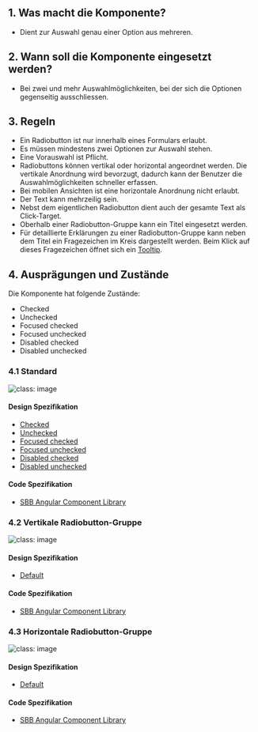 ## 1. Was macht die Komponente?
* Dient zur Auswahl genau einer Option aus mehreren.

## 2. Wann soll die Komponente eingesetzt werden? 
* Bei zwei und mehr Auswahlmöglichkeiten, bei der sich die Optionen gegenseitig ausschliessen.

## 3. Regeln
* Ein Radiobutton ist nur innerhalb eines Formulars erlaubt.
* Es müssen mindestens zwei Optionen zur Auswahl stehen.
* Eine Vorauswahl ist Pflicht.
* Radiobuttons können vertikal oder horizontal angeordnet werden. Die vertikale Anordnung wird bevorzugt, dadurch kann der Benutzer die Auswahlmöglichkeiten schneller erfassen.
* Bei mobilen Ansichten ist eine horizontale Anordnung nicht erlaubt.
* Der Text kann mehrzeilig sein.
* Nebst dem eigentlichen Radiobutton dient auch der gesamte Text als Click-Target.
* Oberhalb einer Radiobutton-Gruppe kann ein Titel eingesetzt werden.
* Für detaillierte Erklärungen zu einer Radiobutton-Gruppe kann neben dem Titel ein Fragezeichen im Kreis dargestellt werden. Beim Klick auf dieses Fragezeichen öffnet sich ein [Tooltip](https://digital.sbb.ch/de/components/tooltip).

## 4. Ausprägungen und Zustände
Die Komponente hat folgende Zustände:
* Checked
* Unchecked
* Focused checked
* Focused unchecked
* Disabled checked
* Disabled unchecked

### 4.1 Standard
![](https://raw.githubusercontent.com/sbb-design-systems/sbb-design-system/master/website/components/radiobutton/images/radiobutton_default.png 'class: image')

#### Design Spezifikation
* [Checked](https://sbb.invisionapp.com/d/main#/console/15744722/327724157/inspect)
* [Unchecked](https://sbb.invisionapp.com/d/main#/console/15744722/327724158/inspect)
* [Focused checked](https://sbb.invisionapp.com/d/main#/console/15744722/327724159/inspect)
* [Focused unchecked](https://sbb.invisionapp.com/d/main#/console/15744722/327724160/inspect)
* [Disabled checked](https://sbb.invisionapp.com/d/main#/console/15744722/327724161/inspect)
* [Disabled unchecked](https://sbb.invisionapp.com/d/main#/console/15744722/327724162/inspect)

#### Code Spezifikation
* [SBB Angular Component Library](https://sbb-angular.app.sbb.ch/latest/content/radio-button)

### 4.2 Vertikale Radiobutton-Gruppe
![](https://raw.githubusercontent.com/sbb-design-systems/sbb-design-system/master/website/components/radiobutton/images/radiobutton_vertical.png 'class: image')

#### Design Spezifikation
* [Default](https://sbb.invisionapp.com/d/main#/console/15744722/327724163/inspect)

#### Code Spezifikation
* [SBB Angular Component Library](https://sbb-angular.app.sbb.ch/latest/content/radio-button)

### 4.3 Horizontale Radiobutton-Gruppe
![](https://raw.githubusercontent.com/sbb-design-systems/sbb-design-system/master/website/components/radiobutton/images/radiobutton_horizontal.png 'class: image')

#### Design Spezifikation
* [Default](https://sbb.invisionapp.com/d/main#/console/15744722/327724164/inspect)

#### Code Spezifikation
* [SBB Angular Component Library](https://sbb-angular.app.sbb.ch/latest/content/radio-button)